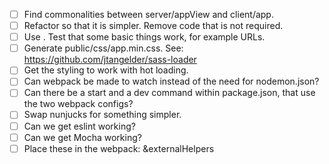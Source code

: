 - [ ] Find commonalities between server/appView and client/app.
- [ ] Refactor so that it is simpler. Remove code that is not required.
- [ ] Use <Link>. Test that some basic things work, for example URLs.
- [ ] Generate public/css/app.min.css. See: https://github.com/jtangelder/sass-loader
- [ ] Get the styling to work with hot loading.
- [ ] Can webpack be made to watch instead of the need for nodemon.json?
- [ ] Can there be a start and a dev command within package.json, that use the two webpack configs?
- [ ] Swap nunjucks for something simpler.
- [ ] Can we get eslint working?
- [ ] Can we get Mocha working?
- [ ] Place these in the webpack: &externalHelpers
